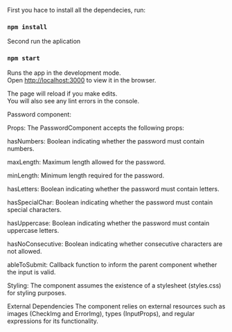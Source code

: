 First you hace to install all the dependecies, run:

### `npm install`

Second run the aplication

### `npm start`

Runs the app in the development mode.\
Open [http://localhost:3000](http://localhost:3000) to view it in the browser.

The page will reload if you make edits.\
You will also see any lint errors in the console.

Password component:

Props: The PasswordComponent accepts the following props:

hasNumbers: Boolean indicating whether the password must contain numbers.

maxLength: Maximum length allowed for the password.

minLength: Minimum length required for the password.

hasLetters: Boolean indicating whether the password must contain letters.

hasSpecialChar: Boolean indicating whether the password must contain special characters.

hasUppercase: Boolean indicating whether the password must contain uppercase letters.

hasNoConsecutive: Boolean indicating whether consecutive characters are not allowed.

ableToSubmit: Callback function to inform the parent component whether the input is valid.

Styling: The component assumes the existence of a stylesheet (styles.css) for styling purposes.

External Dependencies
The component relies on external resources such as images (CheckImg and ErrorImg), types (InputProps), and regular expressions for its functionality.
